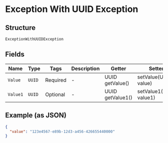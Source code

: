 
# Exception With UUID Exception

## Structure

`ExceptionWithUUIDException`

## Fields

| Name | Type | Tags | Description | Getter | Setter |
|  --- | --- | --- | --- | --- | --- |
| `Value` | `UUID` | Required | - | UUID getValue() | setValue(UUID value) |
| `Value1` | `UUID` | Optional | - | UUID getValue1() | setValue1(UUID value1) |

## Example (as JSON)

```json
{
  "value": "123e4567-e89b-12d3-a456-426655440000"
}
```

